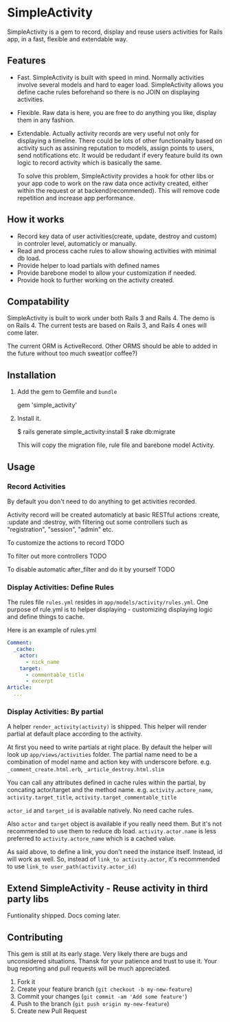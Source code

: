 # SimpleActivity

SimpleActivity is a gem to record, display and reuse users activities for
Rails app, in a fast, flexible and extendable way.

## Features
* Fast. SimpleActivity is built with speed in mind. Normally activities involve
several models and hard to eager load. SimpleActivity allows you define cache
rules beforehand so there is no JOIN on displaying activities. 
* Flexible. Raw data is here, you are free to do anything you like, display them
in any fashion.
* Extendable. Actually activity records are very useful not only for displaying a timeline.
There could be lots of other functionality based on activity such as assining reputation
to models, assign points to users, send notifications etc. It would be redudant if
every feature build its own logic to record activity which is basically the same.

    To solve this problem, SimpleActivity provides a hook for other libs or your app code to work
on the raw data once activity created, either within the request or at
backend(recommended). This will remove code repetition and increase app performance.

## How it works
* Record key data of user activities(create, update, destroy and custom) in
controler level, automaticly or manually.
* Read and process cache rules to allow showing activities with minimal db load.
* Provide helper to load partials with defined names
* Provide barebone model to allow your customization if needed.
* Provide hook to further working on the activity created.

## Compatability

SimpleActivity is built to work under both Rails 3 and Rails 4. The demo is on Rails 4.
The current tests are based on Rails 3, and Rails 4 ones will come later.

The current ORM is ActiveRecord. Other ORMS should be able to added in the future without
too much sweat(or coffee?)

## Installation

1. Add the gem to Gemfile and `bundle`

    gem 'simple_activity'

2. Install it.  

    $ rails generate simple_activity:install
    $ rake db:migrate

    This will copy the migration file, rule file and barebone model Activity.

## Usage

### Record Activities
By default you don't need to do anything to get activities recorded.

Activity record will be created automaticly at basic RESTful actions :create, :update
and :destroy, with filtering out some controllers such as "registration", "session",
"admin" etc.

To customize the actions to record
  TODO

To filter out more controllers
  TODO

To disable automatic after_filter and do it by yourself
  TODO


### Display Activities: Define Rules

The rules file `rules.yml` resides in `app/models/activity/rules.yml`. One purpose of
rule.yml is to helper displaying - customizing displaying logic and define things to cache.

Here is an example of rules.yml
```yml
Comment:
  _cache:
    actor:
      - nick_name
    target:
      - commentable_title
      - excerpt
Article:
  ...
```

### Display Activities: By partial

A helper `render_activity(activity)` is shipped. This helper will render partial
at default place according to the activity. 

At first you need to write partials at right place. By default the helper will
look up `app/views/activities` folder. The partial name need to be a combination
of model name and action key with underscore before. e.g. `_comment_create.html.erb`,
`_article_destroy.html.slim`

You can call any attributes defined in cache rules within the partial, by concating
actor/target and the method name. e.g. `activity.actore_name`, `activity.target_title`, 
`activity.target_commentable_title`

`actor_id` and `target_id` is available natively. No need cache rules.

Also `actor` and `target` object is available if you really need them. But it's not
recommended to use them to reduce db load. `activity.actor.name` is less preferred to
`activity.actore_name` which is a cached value.

As said above, to define a link, you don't need the instance itself. Instead, id will work
as well. So, instead of `link_to activity.actor`, it's recommended to use
`link_to user_path(activity.actor_id)`

## Extend SimpleActivity - Reuse activity in third party libs

Funtionality shipped. Docs coming later.

## Contributing

This gem is still at its early stage. Very likely there are bugs and unconsidered 
situations. Thansk for your patience and trust to use it. Your bug reporting and
pull requests will be much appreciated.

1. Fork it
2. Create your feature branch (`git checkout -b my-new-feature`)
3. Commit your changes (`git commit -am 'Add some feature'`)
4. Push to the branch (`git push origin my-new-feature`)
5. Create new Pull Request
